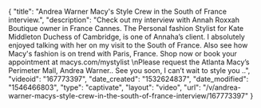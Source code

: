{
    "title": "Andrea Warner Macy's Style Crew in the South of France interview.",
    "description": "Check out my interview with Annah Roxxah Boutique owner in France Cannes. The Personal fashion Stylist for Kate Middleton Duchess of Cambridge, is one of  Annaha’s client. I absolutely enjoyed talking with her on my visit  to the South of France. Also see how Macy's fashion is on trend with Paris, France. Shop now or book your appointment at macys.com\/mystylist \nPlease request the Atlanta Macy’s Perimeter Mall, Andrea Warner.. See you soon, I can’t wait to style you ..",
    "videoid": "167773397",
    "date_created": "1532624837",
    "date_modified": "1546466803",
    "type": "captivate",
    "layout": "video",
    "url": "\/v\/andrea-warner-macys-style-crew-in-the-south-of-france-interview\/167773397"
}